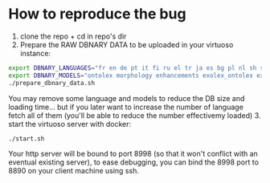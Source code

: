 How to reproduce the bug
========================

1. clone the repo + cd in repo's dir
2. Prepare the RAW DBNARY DATA to be uploaded in your virtuoso instance:
  ```bash
export DBNARY_LANGUAGES="fr en de pt it fi ru el tr ja es bg pl nl sh sv lt no mg id la ku zh ga ca"
export DBNARY_MODELS="ontolex morphology enhancements exolex_ontolex exolex_morphology"
./prepare_dbnary_data.sh
```
You may remove some language and models to reduce the DB size and loading time... but if you later want to increase the number of language fetch all of them (you'll be able to reduce the number effectivemy loaded)
3. start the virtuoso server with docker:
```bash
./start.sh
```

Your http server will be bound to port 8998 (so that it won't conflict with an eventual existing server), to ease debugging, you can bind the 8998 port to 8890 on your client machine using ssh.





